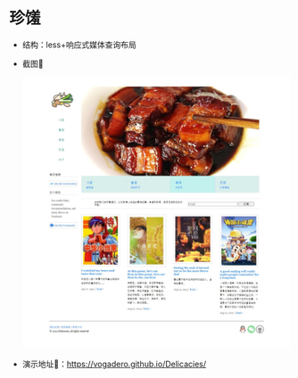 # 珍馐
- 结构：less+响应式媒体查询布局

- 截图:ice_cream:

  ![](images/index.jpeg)

- 演示地址:ocean:：https://vogadero.github.io/Delicacies/
